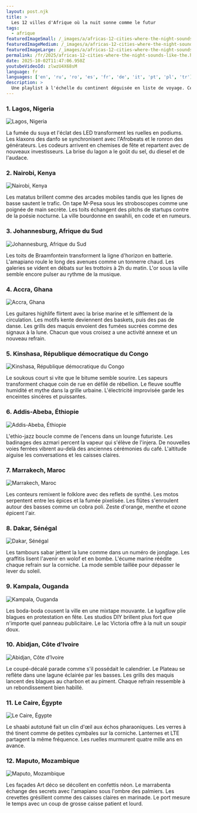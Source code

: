 ```yaml
---
layout: post.njk
title: >
  Les 12 villes d'Afrique où la nuit sonne comme le futur
tags:
  - afrique
featuredImageSmall: /_images/a/africas-12-cities-where-the-night-sounds-like-the-cover-fr-small.webp
featuredImageMedium: /_images/a/africas-12-cities-where-the-night-sounds-like-the-cover-fr-medium.webp
featuredImageLarge: /_images/a/africas-12-cities-where-the-night-sounds-like-the-cover-fr-large.webp
permalink: /fr/2025/africas-12-cities-where-the-night-sounds-like-the.html
date: 2025-10-02T11:47:06.950Z
youtubeVideoId: zlwzU4X68sM
language: fr
languages: ['en', 'ru', 'ro', 'es', 'fr', 'de', 'it', 'pt', 'pl', 'tr']
description: >
  Une playlist à l'échelle du continent déguisée en liste de voyage. Ces villes sonnent électriques, contradictoires et un peu dangereuses — d'une manière qui électrise l'âme. Rumeurs, romances et lignes de basse agitées se tissent dans les cartes une fois la nuit tombée.
---
```


### 1. Lagos, Nigeria

![Lagos, Nigeria](/_images/2/241c81aebead42a0397345c2c0a3bf7d-medium.webp)

La fumée du suya et l'éclat des LED transforment les ruelles en podiums. Les klaxons des danfo se synchronisent avec l'Afrobeats et le ronron des générateurs. Les codeurs arrivent en chemises de fête et repartent avec de nouveaux investisseurs. La brise du lagon a le goût du sel, du diesel et de l'audace.

### 2. Nairobi, Kenya

![Nairobi, Kenya](/_images/9/953fbae1d52a9eb4ebd5dd9edee097ed-medium.webp)

Les matatus brillent comme des arcades mobiles tandis que les lignes de basse sautent le trafic. On tape M-Pesa sous les stroboscopes comme une poignée de main secrète. Les toits échangent des pitchs de startups contre de la poésie nocturne. La ville bourdonne en swahili, en code et en rumeurs.

### 3. Johannesburg, Afrique du Sud

![Johannesburg, Afrique du Sud](/_images/d/d618cde79a02801f8f1ee9bdcd11c296-medium.webp)

Les toits de Braamfontein transforment la ligne d'horizon en batterie. L'amapiano roule le long des avenues comme un tonnerre chaud. Les galeries se vident en débats sur les trottoirs à 2h du matin. L'or sous la ville semble encore pulser au rythme de la musique.

### 4. Accra, Ghana

![Accra, Ghana](/_images/5/5ed3f9d28c6132f462a3c63b33a66fde-medium.webp)

Les guitares highlife flirtent avec la brise marine et le sifflement de la circulation. Les motifs kente deviennent des baskets, puis des pas de danse. Les grills des maquis envoient des fumées sucrées comme des signaux à la lune. Chacun que vous croisez a une activité annexe et un nouveau refrain.

### 5. Kinshasa, République démocratique du Congo

![Kinshasa, République démocratique du Congo](/_images/c/c677da5f5b6fdd1f55db4dda193c14a9-medium.webp)

Le soukous court si vite que le bitume semble sourire. Les sapeurs transforment chaque coin de rue en défilé de rébellion. Le fleuve souffle humidité et mythe dans la grille urbaine. L'électricité improvisée garde les enceintes sincères et puissantes.

### 6. Addis-Abeba, Éthiopie

![Addis-Abeba, Éthiopie](/_images/3/3dc680695b21b151498bf11d7742927c-medium.webp)

L'ethio-jazz boucle comme de l'encens dans un lounge futuriste. Les badinages des azmari percent la vapeur qui s'élève de l'injera. De nouvelles voies ferrées vibrent au-delà des anciennes cérémonies du café. L'altitude aiguise les conversations et les caisses claires.

### 7. Marrakech, Maroc

![Marrakech, Maroc](/_images/9/9dd4ac51f7d4ea402afab5851c1720a6-medium.webp)

Les conteurs remixent le folklore avec des reflets de synthé. Les motos serpentent entre les épices et la fumée pixelisée. Les flûtes s'enroulent autour des basses comme un cobra poli. Zeste d'orange, menthe et ozone épicent l'air.

### 8. Dakar, Sénégal

![Dakar, Sénégal](/_images/7/747a12c38e31141ec0dc46f937f4122a-medium.webp)

Les tambours sabar jettent la lune comme dans un numéro de jonglage. Les graffitis lisent l'avenir en wolof et en bombe. L'écume marine réédite chaque refrain sur la corniche. La mode semble taillée pour dépasser le lever du soleil.

### 9. Kampala, Ouganda

![Kampala, Ouganda](/_images/6/6087f9fa3e9f6811c42bd5247d45e3e1-medium.webp)

Les boda-boda cousent la ville en une mixtape mouvante. Le lugaflow plie blagues en protestation en fête. Les studios DIY brillent plus fort que n'importe quel panneau publicitaire. Le lac Victoria offre à la nuit un soupir doux.

### 10. Abidjan, Côte d’Ivoire

![Abidjan, Côte d’Ivoire](/_images/c/c7de398bb10da02361c072fe6da03a23-medium.webp)

Le coupé-décalé parade comme s'il possédait le calendrier. Le Plateau se reflète dans une lagune éclairée par les basses. Les grills des maquis lancent des blagues au charbon et au piment. Chaque refrain ressemble à un rebondissement bien habillé.

### 11. Le Caire, Égypte

![Le Caire, Égypte](/_images/4/497d0ee677a773df828b0ebcd720e2b5-medium.webp)

Le shaabi autotuné fait un clin d'œil aux échos pharaoniques. Les verres à thé tinent comme de petites cymbales sur la corniche. Lanternes et LTE partagent la même fréquence. Les ruelles murmurent quatre mille ans en avance.

### 12. Maputo, Mozambique

![Maputo, Mozambique](/_images/3/302ba92f81f75640b0d56cbd88254221-medium.webp)

Les façades Art déco se décollent en confettis néon. Le marrabenta échange des secrets avec l'amapiano sous l'ombre des palmiers. Les crevettes grésillent comme des caisses claires en marinade. Le port mesure le temps avec un coup de grosse caisse patient et lourd.

